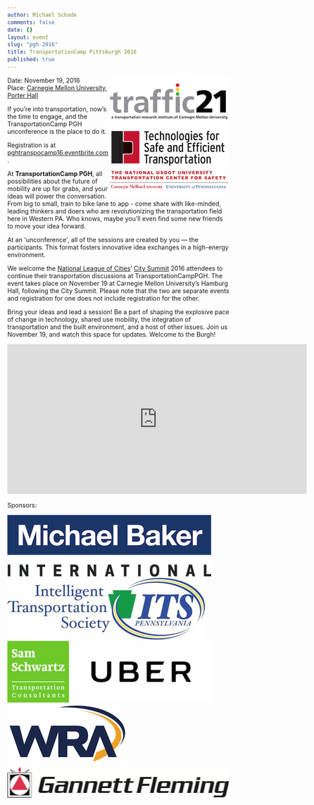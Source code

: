 ```yaml
---
author: Michael Schade
comments: false
date: {}
layout: event
slug: "pgh-2016"
title: TransportationCamp Pittsburgh 2016
published: true
---
```

<img src="t21.jpg" style="float:right;width:272px;height:272px;">Date: November 19, 2016<br>
Place: [Carnegie Mellon University](http://www.cmu.edu/), [Porter Hall](http://www.myatlascms.com/map/index.php?id=192#!s/key=Porter%20Hall?m/72750)

If you’re into transportation, now’s the time to engage, and the TransportationCamp PGH unconference is the place to do it.

Registration is at [pghtranspocamp16.eventbrite.com](http://pghtranspocamp16.eventbrite.com/).

At **TransportationCamp PGH**, all possibilities about the future of mobility are up for grabs, and your ideas will power the conversation. From big to small, train to bike lane to app - come share with like-minded, leading thinkers and doers who are revolutionizing the transportation field here in Western PA. Who knows, maybe you’ll even find some new friends to move your idea forward.

At an 'unconference', all of the sessions are created by you — the participants. This format fosters innovative idea exchanges in a high-energy environment.

We welcome the [National League of Cities](http://www.nlc.org/)’ [City Summit](http://citysummit.nlc.org/) 2016 attendees to continue their transportation discussions at TransportationCampPGH. The event takes place on November 19 at Carnegie Mellon University’s Hamburg Hall, following the City Summit. Please note that the two are separate events and registration for one does not include registration for the other.

Bring your ideas and lead a session! Be a part of shaping the explosive pace of change in technology, shared use mobility, the integration of transportation and the built environment, and a host of other issues. Join us November 19, and watch this space for updates. Welcome to the Burgh!

<iframe src="https://www.google.com/maps/embed?pb=!1m16!1m12!1m3!1d3036.4762200321534!2d-79.94707243460327!3d40.44259562936226!2m3!1f0!2f0!3f0!3m2!1i1024!2i768!4f13.1!2m1!1sporter+hall+carnegie+mellon!5e0!3m2!1sen!2sus!4v1471321519621" width="680" height="340" frameborder="0" style="border:0" allowfullscreen></iframe>

Sponsors:

<a href="http://www.mbakerintl.com/"><img src="michaelbaker.png" style="width:463px;height:140px;"></a>
<a href="http://www.itspennsylvania.com/"><img src="itspa.png" style="width:449px;height:140px;"></a>
<a href="http://samschwartz.com/"><img src="samschwartz.png" style="width:140px;height:140px;"></a>
<a href="https://www.uber.com/"><img src="uber.png" style="width:320px;height:140px;"></a>
<a href="https://www.wrallp.com/"><img src="wra.png" style="width:272px;height:140px;"></a>
<a href="http://www.gannettfleming.com/"><img src="gannettfleming.png" style="width:530px;height:70px;"></a>

